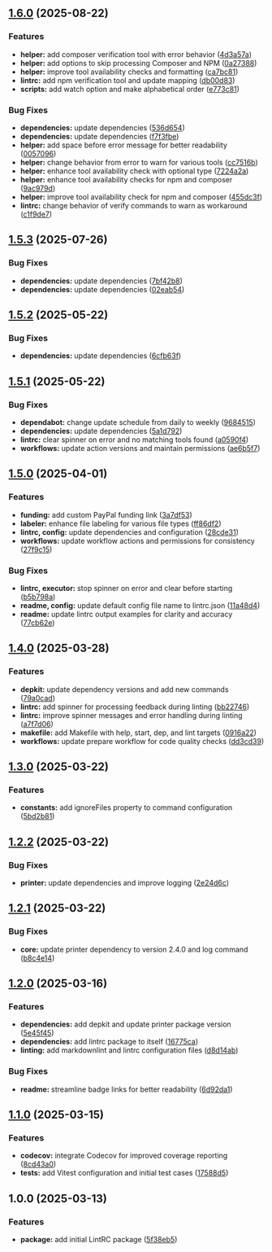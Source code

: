 ## [1.6.0](https://github.com/SP-Packages/lintrc/compare/v1.5.3...v1.6.0) (2025-08-22)

### Features

* **helper:** add composer verification tool with error behavior ([4d3a57a](https://github.com/SP-Packages/lintrc/commit/4d3a57a698b5bcf95a18d9fddac7828b0b6ada75))
* **helper:** add options to skip processing Composer and NPM ([0a27388](https://github.com/SP-Packages/lintrc/commit/0a27388de96a57ac9bead58882753f67b93f7acf))
* **helper:** improve tool availability checks and formatting ([ca7bc81](https://github.com/SP-Packages/lintrc/commit/ca7bc81357f3df4a70a2e5a0a2cda18e4798bf96))
* **lintrc:** add npm verification tool and update mapping ([db00d83](https://github.com/SP-Packages/lintrc/commit/db00d837023d3a74b9dafe4728487323597228e9))
* **scripts:** add watch option and make alphabetical order ([e773c81](https://github.com/SP-Packages/lintrc/commit/e773c8136e3e2d07eba4453667c593a48c651848))

### Bug Fixes

* **dependencies:** update dependencies ([536d654](https://github.com/SP-Packages/lintrc/commit/536d654da196490f48bf86fcfb3bcbc7e4270582))
* **dependencies:** update dependencies ([f7f3fbe](https://github.com/SP-Packages/lintrc/commit/f7f3fbee8426f13668691253203d9638dbfbb560))
* **helper:** add space before error message for better readability ([0057096](https://github.com/SP-Packages/lintrc/commit/0057096569e2094cb38f7c54cff27ff9661f4fb1))
* **helper:** change behavior from error to warn for various tools ([cc7516b](https://github.com/SP-Packages/lintrc/commit/cc7516b4bdbb1b0953cfb06bf6bc3224166bad0f))
* **helper:** enhance tool availability check with optional type ([7224a2a](https://github.com/SP-Packages/lintrc/commit/7224a2a3a07265f089f1aaf909bdb90d873bcb36))
* **helper:** enhance tool availability checks for npm and composer ([9ac979d](https://github.com/SP-Packages/lintrc/commit/9ac979d514fd98d2fb9f2266959e8f13e6ddda13))
* **helper:** improve tool availability check for npm and composer ([455dc3f](https://github.com/SP-Packages/lintrc/commit/455dc3fab4ec9995f4e6152da5de699bd78967a8))
* **lintrc:** change behavior of  verify commands to warn as workaround ([c1f9de7](https://github.com/SP-Packages/lintrc/commit/c1f9de7f454ab9b33491874113ce28524979bc61))

## [1.5.3](https://github.com/SP-Packages/lintrc/compare/v1.5.2...v1.5.3) (2025-07-26)

### Bug Fixes

* **dependencies:** update dependencies ([7bf42b8](https://github.com/SP-Packages/lintrc/commit/7bf42b820203947ce695bf22a595ef463299dd62))
* **dependencies:** update dependencies ([02eab54](https://github.com/SP-Packages/lintrc/commit/02eab54c2f8f3ec787e6029ca4ce36a25ff38e07))

## [1.5.2](https://github.com/SP-Packages/lintrc/compare/v1.5.1...v1.5.2) (2025-05-22)

### Bug Fixes

* **dependencies:** update dependencies ([6cfb63f](https://github.com/SP-Packages/lintrc/commit/6cfb63f19c5c3d4ee20fc182e9746c09a28599f7))

## [1.5.1](https://github.com/SP-Packages/lintrc/compare/v1.5.0...v1.5.1) (2025-05-22)

### Bug Fixes

* **dependabot:** change update schedule from daily to weekly ([9684515](https://github.com/SP-Packages/lintrc/commit/96845158c7ef60292eb78c75f143462c46480471))
* **dependencies:** update dependencies ([5a1d792](https://github.com/SP-Packages/lintrc/commit/5a1d7925ac82ec576ae8aab8b3c1f5d2ca9586e6))
* **lintrc:** clear spinner on error and no matching tools found ([a0590f4](https://github.com/SP-Packages/lintrc/commit/a0590f44e503ecb4128543e440e8ff7d86196d9e))
* **workflows:** update action versions and maintain permissions ([ae6b5f7](https://github.com/SP-Packages/lintrc/commit/ae6b5f7483b0fe12aa9a8d556d7dda4cc2994771))

## [1.5.0](https://github.com/SP-Packages/lintrc/compare/v1.4.0...v1.5.0) (2025-04-01)

### Features

* **funding:** add custom PayPal funding link ([3a7df53](https://github.com/SP-Packages/lintrc/commit/3a7df53de79631fdfde60af3933011825a2f27fd))
* **labeler:** enhance file labeling for various file types ([ff86df2](https://github.com/SP-Packages/lintrc/commit/ff86df299c20fd86edf1f3c41418bf80f99306cf))
* **lintrc, config:** update dependencies and configuration ([28cde31](https://github.com/SP-Packages/lintrc/commit/28cde3100fd1449e8eb590bdf68506cf8cb16c35))
* **workflows:** update workflow actions and permissions for consistency ([27f9c15](https://github.com/SP-Packages/lintrc/commit/27f9c15ed041cce096dfdff3e0deddffcac12ee1))

### Bug Fixes

* **lintrc, executor:** stop spinner on error and clear before starting ([b5b798a](https://github.com/SP-Packages/lintrc/commit/b5b798a72b83fc48e4baee06e263682f950873c7))
* **readme, config:** update default config file name to lintrc.json ([11a48d4](https://github.com/SP-Packages/lintrc/commit/11a48d4894945a218074363a3d92c75e721348f7))
* **readme:** update lintrc output examples for clarity and accuracy ([77cb62e](https://github.com/SP-Packages/lintrc/commit/77cb62e1b26f1d0394d83ea59d624442d2096a31))

## [1.4.0](https://github.com/SP-Packages/lintrc/compare/v1.3.0...v1.4.0) (2025-03-28)

### Features

* **depkit:** update dependency versions and add new commands ([79a0cad](https://github.com/SP-Packages/lintrc/commit/79a0cadabd77194aedd73ef8848c090b290defb0))
* **lintrc:** add spinner for processing feedback during linting ([bb22746](https://github.com/SP-Packages/lintrc/commit/bb22746e44e3c8c008eb1d0a19c362387ed93f9f))
* **lintrc:** improve spinner messages and error handling during linting ([a7f7d06](https://github.com/SP-Packages/lintrc/commit/a7f7d066d88034b3c4bf1a21f49217496c33404d))
* **makefile:** add Makefile with help, start, dep, and lint targets ([0916a22](https://github.com/SP-Packages/lintrc/commit/0916a22a9140509d1e0e1d5686c9a4a7f88522d6))
* **workflows:** update prepare workflow for code quality checks ([dd3cd39](https://github.com/SP-Packages/lintrc/commit/dd3cd3976761734890d99248837314326b126a71))

## [1.3.0](https://github.com/SP-Packages/lintrc/compare/v1.2.2...v1.3.0) (2025-03-22)

### Features

* **constants:** add ignoreFiles property to command configuration ([5bd2b81](https://github.com/SP-Packages/lintrc/commit/5bd2b818b102a4ad67f3bf5bbfaac2d56172a8ad))

## [1.2.2](https://github.com/SP-Packages/lintrc/compare/v1.2.1...v1.2.2) (2025-03-22)

### Bug Fixes

* **printer:** update dependencies and improve logging ([2e24d6c](https://github.com/SP-Packages/lintrc/commit/2e24d6c7cb19006adb4fbd1b89170205e216cd34))

## [1.2.1](https://github.com/SP-Packages/lintrc/compare/v1.2.0...v1.2.1) (2025-03-22)

### Bug Fixes

* **core:** update printer dependency to version 2.4.0 and log command ([b8c4e14](https://github.com/SP-Packages/lintrc/commit/b8c4e14a8e7677c2574a1582019523a45f4d064f))

## [1.2.0](https://github.com/SP-Packages/lintrc/compare/v1.1.0...v1.2.0) (2025-03-16)

### Features

* **dependencies:** add depkit and update printer package version ([5e45f45](https://github.com/SP-Packages/lintrc/commit/5e45f45bec95f4c39233dcca8e89325cd1c3c56c))
* **dependencies:** add lintrc package to itself ([16775ca](https://github.com/SP-Packages/lintrc/commit/16775ca9c768ca7fc609fdad68c6d77a53399639))
* **linting:** add markdownlint and lintrc configuration files ([d8d14ab](https://github.com/SP-Packages/lintrc/commit/d8d14ab37b70cadf4e72e1b0a333cf53d91136ae))

### Bug Fixes

* **readme:** streamline badge links for better readability ([6d92da1](https://github.com/SP-Packages/lintrc/commit/6d92da1350cbd8d3857aa061aa4b4d047e33ab0c))

## [1.1.0](https://github.com/SP-Packages/lintrc/compare/v1.0.0...v1.1.0) (2025-03-15)

### Features

* **codecov:** integrate Codecov for improved coverage reporting ([8cd43a0](https://github.com/SP-Packages/lintrc/commit/8cd43a0e738df01811f51a725c05ec9ef500f3cf))
* **tests:** add Vitest configuration and initial test cases ([17588d5](https://github.com/SP-Packages/lintrc/commit/17588d5911484f906f3dfcbb1b89b93ec6f5f780))

## 1.0.0 (2025-03-13)

### Features

* **package:** add initial LintRC package ([5f38eb5](https://github.com/SP-Packages/lintrc/commit/5f38eb516426121e9d4b3c9b07f51cd4731eca0e))
